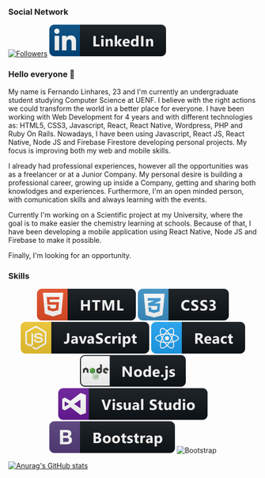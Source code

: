   ### Social Network
  <p align="left">
        <a href="#"><img src="https://img.shields.io/github/followers/nandolinhares?style=for-the-badge" alt="Followers" style="vertical-align:top margin:6px 4px"></a>
        <a href="https://www.linkedin.com/in/fernandovianalinhares/"><img src="https://github.com/MikeCodesDotNET/ColoredBadges/blob/master/svg/social/linkedin.svg" alt="Linkedin" style="vertical-align:top margin:6px 4px"></a>
  </p>

### Hello everyone 👋
My name is Fernando Linhares, 23 and I'm currently an undergraduate student studying Computer Science at UENF. I believe with the right actions we could transform
the world in a better place for everyone. I have been working with Web Development for 4 years and with different technologies as: HTML5, CSS3, Javascript, React, React Native, Wordpress, PHP and Ruby On Rails. Nowadays, I have been using Javascript, React JS, React Native, Node JS and Firebase Firestore developing personal projects. My focus is improving both my web and mobile skills.

I already had professional experiences, however all the opportunities was as a freelancer
or at a Junior Company. My personal desire is building a professional career, growing up
inside a Company, getting and sharing both knowlodges and experiences. Furthermore,
I'm an open minded person, with comunication skills and always learning with the events.

Currently I'm working on a Scientific project at my University, where the goal is to make
easier the chemistry learning at schools. Because of that, I have been developing a mobile
application using React Native, Node JS and Firebase to make it possible.

Finally, I'm looking for an opportunity. 

### Skills

<p align="center">
    <img src="https://github.com/MikeCodesDotNET/ColoredBadges/blob/master/svg/dev/languages/html.svg" alt="HTML5" style="vertical-align:top margin:6px 4px">
    <img src="https://github.com/MikeCodesDotNET/ColoredBadges/blob/master/svg/dev/languages/css3.svg" alt="CSS" style="vertical-align:top margin:6px 4px">
    <img src="https://github.com/MikeCodesDotNET/ColoredBadges/blob/master/svg/dev/languages/js.svg" alt="Javascript" style="vertical-align:top margin:6px 4px">
    <img src="https://github.com/MikeCodesDotNET/ColoredBadges/blob/master/svg/dev/frameworks/react.svg" alt="React JS" style="vertical-align:top margin:6px 4px">
    <img src="https://github.com/MikeCodesDotNET/ColoredBadges/blob/master/svg/dev/frameworks/nodejs.svg" alt="Node JS" style="vertical-align:top margin:6px 4px">
    <img src="https://github.com/MikeCodesDotNET/ColoredBadges/blob/master/svg/dev/tools/visualstudio.svg" alt="Visual Studio" style="vertical-align:top margin:6px 4px">
     <img src="https://github.com/MikeCodesDotNET/ColoredBadges/blob/master/svg/dev/frameworks/bootstrap.svg" alt="Bootstrap" style="vertical-align:top margin:6px 4px">
      <img src="https://badges.frapsoft.com/typescript/love/typescript-150x33.png?v=101" alt="Bootstrap" style="vertical-align:top margin:6px 4px">
</p> 

[![Anurag's GitHub stats](https://github-readme-stats.vercel.app/api?username=nandolinhares)](https://github.com/anuraghazra/github-readme-stats)

<!--
**Nandolinhares/nandolinhares** is a ✨ _special_ ✨ repository because its `README.md` (this file) appears on your GitHub profile.

Here are some ideas to get you started:

- 🔭 I’m currently working on ...
- 🌱 I’m currently learning ...
- 👯 I’m looking to collaborate on ...
- 🤔 I’m looking for help with ...
- 💬 Ask me about ...
- 📫 How to reach me: ...
- 😄 Pronouns: ...
- ⚡ Fun fact: ...
-->

